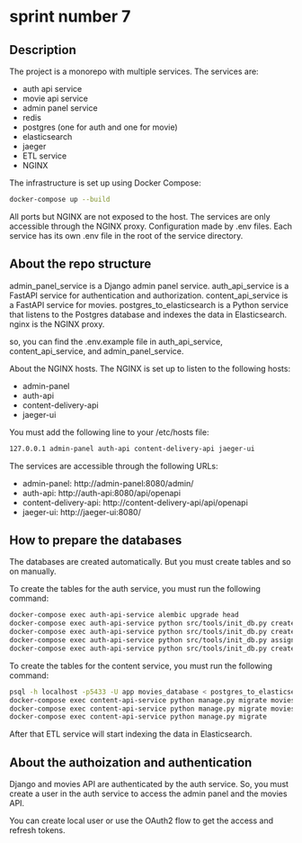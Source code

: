 # sprint number 7

## Description

The project is a monorepo with multiple services. 
The services are:

- auth api service
- movie api service
- admin panel service
- redis
- postgres (one for auth and one for movie)
- elasticsearch
- jaeger
- ETL service
- NGINX

The infrastructure is set up using Docker Compose:

```bash
docker-compose up --build
```

All ports but NGINX are not exposed to the host. The services are only accessible through the NGINX proxy.
Configuration made by .env files. Each service has its own .env file in the root of the service directory.

## About the repo structure

admin_panel_service is a Django admin panel service.
auth_api_service is a FastAPI service for authentication and authorization.
content_api_service is a FastAPI service for movies.
postgres_to_elasticsearch is a Python service that listens to the Postgres database and indexes the data in Elasticsearch.
nginx is the NGINX proxy.

so, you can find the .env.example file in auth_api_service, content_api_service, and admin_panel_service.

About the NGINX hosts. The NGINX is set up to listen to the following hosts:

- admin-panel
- auth-api
- content-delivery-api
- jaeger-ui

You must add the following line to your /etc/hosts file:

```bash
127.0.0.1 admin-panel auth-api content-delivery-api jaeger-ui
```

The services are accessible through the following URLs:

- admin-panel: http://admin-panel:8080/admin/
- auth-api: http://auth-api:8080/api/openapi
- content-delivery-api: http://content-delivery-api/api/openapi
- jaeger-ui: http://jaeger-ui:8080/

## How to prepare the databases

The databases are  created automatically. But you must create tables and so on manually.

To create the tables for the auth service, you must run the following command:

```bash
docker-compose exec auth-api-service alembic upgrade head
docker-compose exec auth-api-service python src/tools/init_db.py create-permissions
docker-compose exec auth-api-service python src/tools/init_db.py create-roles
docker-compose exec auth-api-service python src/tools/init_db.py assign-permissions-to-roles
docker-compose exec auth-api-service python src/tools/init_db.py create-admin a@b.com 123qwe Joe Doe
```

To create the tables for the content service, you must run the following command:

```bash
psql -h localhost -p5433 -U app movies_database < postgres_to_elasticsearch/dump.sql
docker-compose exec content-api-service python manage.py migrate movies 0001 --fake
docker-compose exec content-api-service python manage.py migrate movies 0002
docker-compose exec content-api-service python manage.py migrate
```

After that ETL service will start indexing the data in Elasticsearch.

## About the authoization and authentication

Django and movies API are authenticated by the auth service. 
So, you must create a user in the auth service to access the admin panel and the movies API.

You can create local user or use the OAuth2 flow to get the access and refresh tokens.